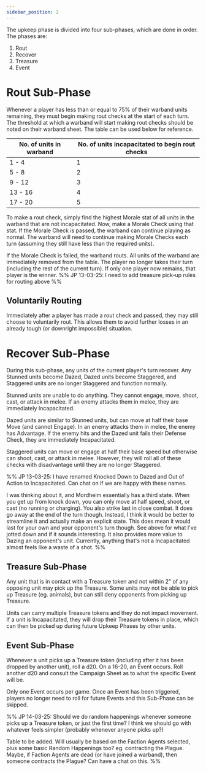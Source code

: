 ```yaml
---
sidebar_position: 2
---
```

The upkeep phase is divided into four sub-phases, which are done in order. The phases are:
1. Rout
2. Recover
3. Treasure
4. Event

# Rout Sub-Phase

Whenever a player has less than or equal to 75% of their warband units remaining, they must begin making rout checks at the start of each turn. The threshold at which a warband will start making rout checks should be noted on their warband sheet. The table can be used below for reference.

| No. of units in warband | No. of units incapacitated to begin rout checks |
| ----------------------- | ----------------------------------------------- |
| 1 - 4                   | 1                                               |
| 5 - 8                   | 2                                               |
| 9 - 12                  | 3                                               |
| 13 - 16                 | 4                                               |
| 17 - 20                 | 5                                               |

To make a rout check, simply find the highest Morale stat of all units in the warband that are not incapacitated. Now, make a Morale Check using that stat. If the Morale Check is passed, the warband can continue playing as normal. The warband will need to continue making Morale Checks each turn (assuming they still have less than the required units).

If the Morale Check is failed, the warband routs. All units of the warband are immediately removed from the table. The player no longer takes their turn (including the rest of the current turn). If only one player now remains, that player is the winner.
%%
JP 13-03-25: I need to add treasure pick-up rules for routing above
%%

## Voluntarily Routing
Immediately after a player has made a rout check and passed, they may still choose to voluntarily rout. This allows them to avoid further losses in an already tough (or downright impossible) situation.

# Recover Sub-Phase

During this sub-phase, any units of the current player's turn recover. Any Stunned units become Dazed, Dazed units become Staggered, and Staggered units are no longer Staggered and function normally.

Stunned units are unable to do anything. They cannot engage, move, shoot, cast, or attack in melee. If an enemy attacks them in melee, they are immediately Incapacitated.

Dazed units are similar to Stunned units, but can move at half their base Move (and cannot Engage). In an enemy attacks them in melee, the enemy has Advantage. If the enemy hits and the Dazed unit fails their Defense Check, they are immediately Incapacitated.

Staggered units can move or engage at half their base speed but otherwise can shoot, cast, or attack in melee. However, they will roll all of these checks with disadvantage until they are no longer Staggered.

%%
JP 13-03-25: I have renamed Knocked Down to Dazed and Out of Action to Incapacitated. Can chat on if we are happy with these names.

I was thinking about it, and Mordheim essentially has a third state. When you get up from knock down, you can only move at half speed, shoot, or cast (no running or charging). You also strike last in close combat. It does go away at the end of the turn though. Instead, I think it would be better to streamline it and actually make an explicit state. This does mean it would last for your own and your opponent's turn though. See above for what I've jotted down and if it sounds interesting. It also provides more value to Dazing an opponent's unit. Currently, anything that's not a Incapacitated almost feels like a waste of a shot.
%%

## Treasure Sub-Phase
Any unit that is in contact with a Treasure token and not within 2" of any opposing unit may pick up the Treasure. Some units may not be able to pick up Treasure (eg. animals), but can still deny opponents from picking up Treasure.

Units can carry multiple Treasure tokens and they do not impact movement. If a unit is Incapacitated, they will drop their Treasure tokens in place, which can then be picked up during future Upkeep Phases by other units.

## Event Sub-Phase
Whenever a unit picks up a Treasure token (including after it has been dropped by another unit), roll a d20. On a 16-20, an Event occurs. Roll another d20 and consult the Campaign Sheet as to what the specific Event will be.

Only one Event occurs per game. Once an Event has been triggered, players no longer need to roll for future Events and this Sub-Phase can be skipped.

%%
JP 14-03-25: Should we do random happenings whenever someone picks up a Treasure token, or just the first time? I think we should go with whatever feels simpler (probably whenever anyone picks up?)

Table to be added. Will usually be based on the Faction Agents selected, plus some basic Random Happenings too? eg. contracting the Plague. Maybe, if Faction Agents are dead (or have joined a warband), then someone contracts the Plague? Can have a chat on this.
%%
